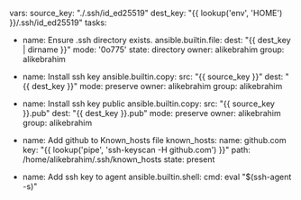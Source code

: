 vars:
      source_key: "./.ssh/id_ed25519"
      dest_key: "{{ lookup('env', 'HOME') }}/.ssh/id_ed25519"
tasks:
- name: Ensure .ssh directory exists.
  ansible.builtin.file:
    dest: "{{ dest_key | dirname }}"
    mode: '0o775'
    state: directory
    owner: alikebrahim
    group: alikebrahim

- name: Install ssh key
  ansible.builtin.copy:
    src: "{{ source_key }}"
    dest: "{{ dest_key }}"
    mode: preserve
    owner: alikebrahim
    group: alikebrahim

- name: Install ssh key public
  ansible.builtin.copy:
    src: "{{ source_key }}.pub"
    dest: "{{ dest_key }}.pub"
    mode: preserve
    owner: alikebrahim
    group: alikebrahim

- name: Add github to Known_hosts file
  known_hosts:
    name: github.com
    key: "{{ lookup('pipe', 'ssh-keyscan -H github.com') }}"
    path: /home/alikebrahim/.ssh/known_hosts
    state: present

- name: Add ssh key to agent
  ansible.builtin.shell:
    cmd: eval "$(ssh-agent -s)"
